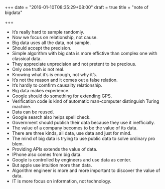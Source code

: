 +++
date = "2016-01-10T08:35:29+08:00"
draft = true
title = "note of bigdata"

+++



* It’s really hard to sample randomly.
* Now we focus on relationship, not cause.
* Big data uses all the data, not sample.
* Should accept the precision.
* Simple algorithm with big data is more effictive than complex one with \
classical data.
* They appreciate unprecision and not pretent to be precious.
* Only one truth is not real.
* Knowing what it’s is enough, not why it’s.
* It’s not the reason and it comes out a false relation.
* It’s hardly to comfirm causality relationship.
* Big data makes experience.
* Google should do something for extending GPS.
* Verification code is kind of automatic man-computer distinguish Turing \
machine.
* Data can be reused.
* Google search also helps spell check.
* Government should publish their data because they use it inefficially.
* The value of a company becomes to be the value of its data.
* There are three kinds, all data, use data and just for mind.
* The mind of big data is trying to use public data to solve ordinary pro\
blem.
* Providing APIs extends the value of data.
* IPhone also comes from big data.
* Google is controlled by engineers and use data as center.
* But apple use intuition more than data.
* Algorithm engineer is more and more important to discover the value of \
data.
* IT is more focus on information, not technology.

